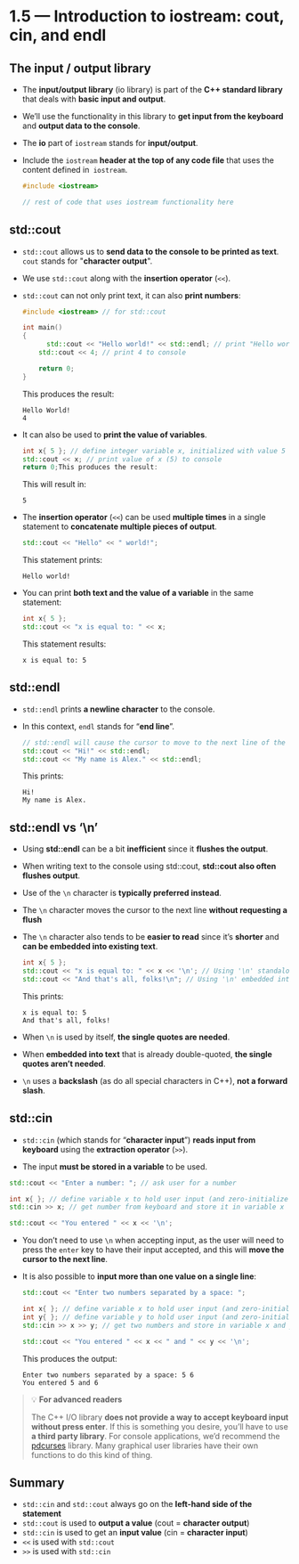 # 1.5 — Introduction to iostream: cout, cin, and endl

## The input / output library

- The **input/output library** (io library) is part of the **C++ standard library** that deals with **basic input and output**. 
- We’ll use the functionality in this library to **get input from the keyboard** and **output data to the console**.
- The **io** part of `iostream` stands for **input/output**.

- Include the `iostream` **header at the top of any code file** that uses the content defined in` iostream`.

  ```cpp
  #include <iostream>
  
  // rest of code that uses iostream functionality here
  ```

## std::cout

- `std::cout` allows us to **send data to the console to be printed as text**. `cout` stands for "**character output**".

- We use `std::cout` along with the **insertion operator** (`<<`).

- `std::cout` can not only print text, it can also **print numbers**:

  ```cpp
  #include <iostream> // for std::cout
  
  int main()
  {
    	std::cout << "Hello world!" << std::endl; // print "Hello world!" to the console
      std::cout << 4; // print 4 to console
  
      return 0;
  }
  ```

  This produces the result:

  ```
  Hello World!
  4
  ```

- It can also be used to **print the value of variables**.

  ```cpp
  int x{ 5 }; // define integer variable x, initialized with value 5
  std::cout << x; // print value of x (5) to console
  return 0;This produces the result:
  ```

  This will result in:

  ```
  5
  ```

- The **insertion operator** (`<<`) can be used **multiple times** in a single statement to **concatenate multiple pieces of output**.

  ```cpp
  std::cout << "Hello" << " world!";
  ```

  This statement prints:

  ```
  Hello world!
  ```

- You can print **both text and the value of a variable** in the same statement:

  ```cpp
  int x{ 5 };
  std::cout << "x is equal to: " << x;
  ```

  This statement results:

  ```
  x is equal to: 5
  ```

## std::endl

- `std::endl` prints **a newline character** to the console.

- In this context, `endl` stands for “**end line**”.

  ```cpp
  // std::endl will cause the cursor to move to the next line of the console
  std::cout << "Hi!" << std::endl; 
  std::cout << "My name is Alex." << std::endl;
  ```

  This prints:

  ```
  Hi!
  My name is Alex.
  ```

## std::endl vs ‘\n’

- Using **std::endl** can be a bit **inefficient** since it **flushes the output**.
- When writing text to the console using std::cout, **std::cout also often flushes output**.

- Use of the `\n`  character is **typically preferred instead**.

- The `\n` character moves the  cursor to the next line **without requesting a flush**

- The `\n`  character also tends to be **easier to read** since it’s **shorter** and **can be embedded into existing text**.

  ```cpp
  int x{ 5 };
  std::cout << "x is equal to: " << x << '\n'; // Using '\n' standalone
  std::cout << "And that's all, folks!\n"; // Using '\n' embedded into a double-quoted piece of text (note: no single quotes when used this way)
  ```

  This prints:

  ```
  x is equal to: 5
  And that's all, folks!
  ```

- When `\n` is used by itself, **the single quotes are needed**.
- When **embedded into text** that is already double-quoted, **the single quotes aren’t needed**.
- `\n` uses a **backslash** (as do all special characters in C++), **not a forward slash**. 

## std::cin

- `std::cin` (which stands for “**character input**”) **reads input from keyboard** using the **extraction operator** (`>>`).

-  The input **must be stored in a variable** to be used.

  ```cpp
  std::cout << "Enter a number: "; // ask user for a number
  
  int x{ }; // define variable x to hold user input (and zero-initialize it)
  std::cin >> x; // get number from keyboard and store it in variable x
  
  std::cout << "You entered " << x << '\n';
  ```

- You don’t need to use `\n` when accepting input, as the user will need to press the `enter` key to have their input accepted, and this will **move the cursor to the next line**.

- It is also possible to **input more than one value on a single line**:

  ```cpp
  std::cout << "Enter two numbers separated by a space: ";
  
  int x{ }; // define variable x to hold user input (and zero-initialize it)
  int y{ }; // define variable y to hold user input (and zero-initialize it)
  std::cin >> x >> y; // get two numbers and store in variable x and y respectively
  
  std::cout << "You entered " << x << " and " << y << '\n';
  ```

  This produces the output:

  ```
  Enter two numbers separated by a space: 5 6
  You entered 5 and 6
  ```

>💡 **For advanced readers**
>
>The C++ I/O library **does not provide a way to accept keyboard input without press enter**. If this is something you desire, you’ll have to use **a third party library**. For console applications, we’d recommend the [pdcurses](https://pdcurses.org/) library. Many graphical user libraries have their own functions to do this kind of thing.

## Summary

- `std::cin` and `std::cout` always go on the **left-hand side of the statement**
- `std::cout` is used to **output a value** (cout = **character output**)
- `std::cin` is used to get an **input value** (cin = **character input**)
- `<<` is used with `std::cout`
- `>>` is used with `std::cin`